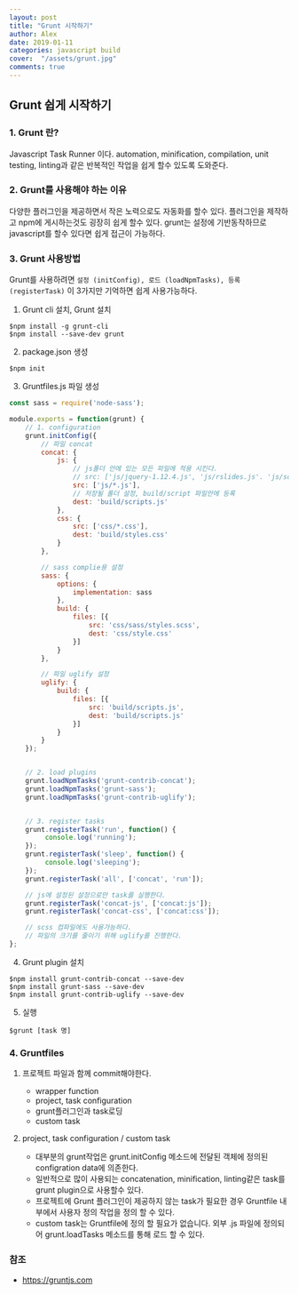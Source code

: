 ```yaml
---
layout: post
title: "Grunt 시작하기"
author: Alex
date: 2019-01-11
categories: javascript build
cover:  "/assets/grunt.jpg"
comments: true
---
```

## Grunt 쉽게 시작하기

### 1. Grunt 란?

Javascript Task Runner 이다. automation, minification, compilation, unit testing, linting과 같은 반복적인 작업을 쉽게 할수 있도록 도와준다.


### 2. Grunt를 사용해야 하는 이유

다양한 플러그인을 제공하면서 작은 노력으로도 자동화를 할수 있다. 플러그인을 제작하고 npm에 게시하는것도 굉장히 쉽게 할수 있다. grunt는 설정에 기반동작하므로 javascript를 할수 있다면 쉽게 접근이 가능하다.


### 3. Grunt 사용방법

Grunt를 사용하려면 `설정 (initConfig), 로드 (loadNpmTasks), 등록 (registerTask)` 이 3가지만 기억하면 쉽게 사용가능하다.

1) Grunt cli 설치,  Grunt 설치

~~~
$npm install -g grunt-cli
$npm install --save-dev grunt
~~~

2) package.json 생성

~~~
$npm init
~~~

3) Gruntfiles.js 파일 생성

~~~ javascript
const sass = require('node-sass');

module.exports = function(grunt) {
    // 1. configuration
    grunt.initConfig({
        // 파일 concat
        concat: {
            js: {
                // js폴더 안에 있는 모든 파일에 적용 시킨다.
                // src: ['js/jquery-1.12.4.js', 'js/rslides.js'. 'js/scripts.js']
                src: ['js/*.js'],
                // 저장될 폴더 설정, build/script 파일안에 등록
                dest: 'build/scripts.js'
            },
            css: {
                src: ['css/*.css'],
                dest: 'build/styles.css'
            }
        },

        // sass complie용 설정
        sass: {
            options: {
                implementation: sass
            },
            build: {
                files: [{
                    src: 'css/sass/styles.scss',
                    dest: 'css/style.css'
                }]
            }
        },

        // 파일 uglify 설정
        uglify: {
            build: {
                files: [{
                    src: 'build/scripts.js',
                    dest: 'build/scripts.js'
                }]
            }
        }
    });


    // 2. load plugins
    grunt.loadNpmTasks('grunt-contrib-concat');
    grunt.loadNpmTasks('grunt-sass');
    grunt.loadNpmTasks('grunt-contrib-uglify');


    // 3. register tasks
    grunt.registerTask('run', function() {
         console.log('running');
    });
    grunt.registerTask('sleep', function() {
         console.log('sleeping');
    });
    grunt.registerTask('all', ['concat', 'run']);

    // js에 설정된 설정으로만 task를 실행한다.
    grunt.registerTask('concat-js', ['concat:js']);
    grunt.registerTask('concat-css', ['concat:css']);

    // scss 컴파일에도 사용가능하다.
    // 파일의 크기를 줄이기 위해 uglify를 진행한다.
};
 ~~~

4) Grunt plugin 설치

~~~
$npm install grunt-contrib-concat --save-dev
$npm install grunt-sass --save-dev
$npm install grunt-contrib-uglify --save-dev
~~~

5) 실행

~~~
$grunt [task 명]
~~~

### 4. Gruntfiles

1) 프로젝트 파일과 함께 commit해야한다.

    - wrapper function
    - project, task configuration
    - grunt플러그인과 task로딩
    - custom task

2) project, task configuration / custom task

    - 대부분의 grunt작업은 grunt.initConfig 메소드에 전달된 객체에 정의된 configration data에 의존한다.
    - 일반적으로 많이 사용되는 concatenation, minification, linting같은 task를 grunt plugin으로 사용할수 있다.
    - 프로젝트에 Grunt 플러그인이 제공하지 않는 task가 필요한 경우 Gruntfile 내부에서 사용자 정의 작업을 정의 할 수 있다.
    - custom task는 Gruntfile에 정의 할 필요가 없습니다. 외부 .js 파일에 정의되어 grunt.loadTasks 메소드를 통해 로드 할 수 있다.

### 참조

- <https://gruntjs.com>



